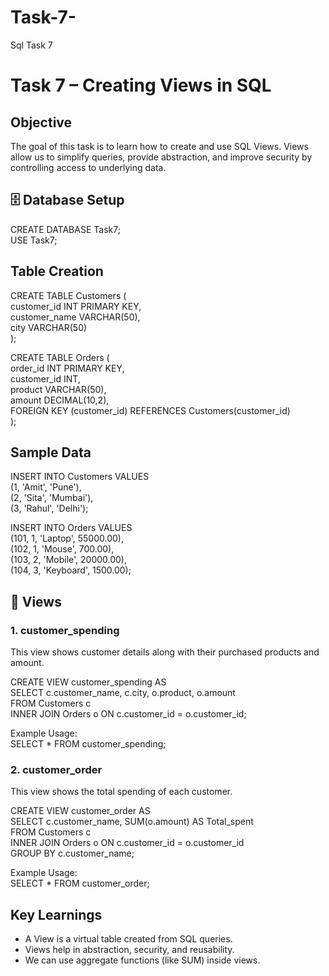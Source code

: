 # Task-7-
Sql Task 7
# Task 7 – Creating Views in SQL  

##  Objective  
The goal of this task is to learn how to create and use SQL Views. Views allow us to simplify queries, provide abstraction, and improve security by controlling access to underlying data.  

## 🗄 Database Setup  

CREATE DATABASE Task7;  
USE Task7;  

##  Table Creation  

CREATE TABLE Customers (  
    customer_id INT PRIMARY KEY,  
    customer_name VARCHAR(50),  
    city VARCHAR(50)  
);  

CREATE TABLE Orders (  
    order_id INT PRIMARY KEY,  
    customer_id INT,  
    product VARCHAR(50),  
    amount DECIMAL(10,2),  
    FOREIGN KEY (customer_id) REFERENCES Customers(customer_id)  
);  

##  Sample Data  

INSERT INTO Customers VALUES  
(1, 'Amit', 'Pune'),  
(2, 'Sita', 'Mumbai'),  
(3, 'Rahul', 'Delhi');  

INSERT INTO Orders VALUES  
(101, 1, 'Laptop', 55000.00),  
(102, 1, 'Mouse', 700.00),  
(103, 2, 'Mobile', 20000.00),  
(104, 3, 'Keyboard', 1500.00);  

## 👀 Views  

### 1. customer_spending  
This view shows customer details along with their purchased products and amount.  

CREATE VIEW customer_spending AS  
SELECT c.customer_name, c.city, o.product, o.amount  
FROM Customers c  
INNER JOIN Orders o ON c.customer_id = o.customer_id;  

Example Usage:  
SELECT * FROM customer_spending;  

### 2. customer_order  
This view shows the total spending of each customer.  

CREATE VIEW customer_order AS  
SELECT c.customer_name, SUM(o.amount) AS Total_spent  
FROM Customers c  
INNER JOIN Orders o ON c.customer_id = o.customer_id  
GROUP BY c.customer_name;  

Example Usage:  
SELECT * FROM customer_order;  


## Key Learnings  
- A View is a virtual table created from SQL queries.  
- Views help in abstraction, security, and reusability.  
- We can use aggregate functions (like SUM) inside views.  
